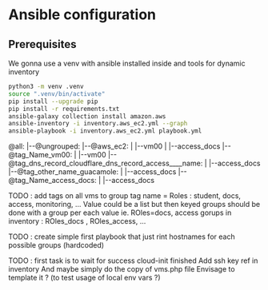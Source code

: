 # Ansible configuration

## Prerequisites

We gonna use a venv with ansible installed inside and tools for dynamic inventory

```bash
python3 -m venv .venv
source ".venv/bin/activate"
pip install --upgrade pip
pip install -r requirements.txt
ansible-galaxy collection install amazon.aws
ansible-inventory -i inventory.aws_ec2.yml --graph
ansible-playbook -i inventory.aws_ec2.yml playbook.yml
```

@all:
  |--@ungrouped:
  |--@aws_ec2:
  |  |--vm00
  |  |--access_docs
  |--@tag_Name_vm00:
  |  |--vm00
  |--@tag_dns_record_cloudflare_dns_record_access____name:
  |  |--access_docs
  |--@tag_other_name_guacamole:
  |  |--access_docs
  |--@tag_Name_access_docs:
  |  |--access_docs


  TODO :
    add tags on all vms to group
    tag name = Roles : student, docs, access, monitoring, ...
    Value could be a list but then keyed groups should be done with a group per each value
    ie. ROles=docs, access
    gorups in inventory : ROles_docs , ROles_access, ...


TODO : create simple first playbook that just rint hostnames for each possible groups (hardcoded)

TODO : first task is to wait for success cloud-init finished
Add ssh key ref in inventory
And maybe simply do the copy of vms.php file
  Envisage to template it ? (to test usage of local env vars ?)
